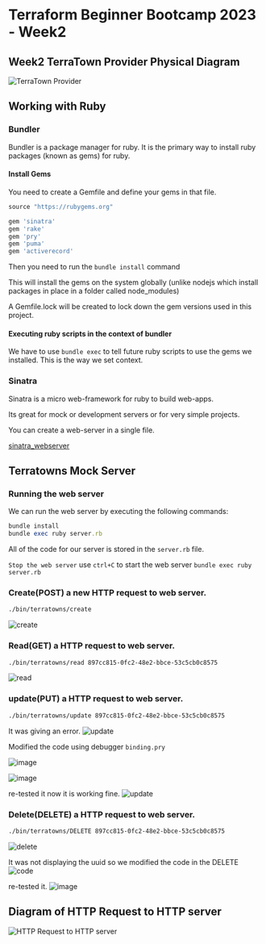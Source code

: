 # Terraform Beginner Bootcamp 2023 - Week2

## Week2 TerraTown Provider Physical Diagram

![TerraTown Provider](https://github.com/madhavi-chavva/terraform-beginner-bootcamp-2023/assets/125069098/7438c402-8331-4232-b2af-2096d3f4af39)

## Working with Ruby

### Bundler

Bundler is a package manager for ruby.
It is the primary way to install ruby packages (known as gems) for ruby.

#### Install Gems

You need to create a Gemfile and define your gems in that file.

```rb
source "https://rubygems.org"

gem 'sinatra'
gem 'rake'
gem 'pry'
gem 'puma'
gem 'activerecord'
```
Then you need to run the `bundle install` command

This will install the gems on the system globally (unlike nodejs which install packages in place in a folder called node_modules)

A Gemfile.lock will be created to lock down the gem versions used in this project.

#### Executing ruby scripts in the context of bundler

We have to use `bundle exec` to tell future ruby scripts to use the gems we installed. This is the way we set context.

### Sinatra

Sinatra is a micro web-framework for ruby to build web-apps.

Its great for mock or development servers or for very simple projects.

You can create a web-server in a single file.

[sinatra_webserver](https://sinatrarb.com/)

## Terratowns Mock Server

### Running the web server

We can run the web server by executing the following commands:

```rb
bundle install
bundle exec ruby server.rb
```

All of the code for our server is stored in the `server.rb` file.

`Stop the web server` use `ctrl+C` to start the web server  `bundle exec ruby server.rb`

### Create(POST) a new HTTP request to web server.

```sh
./bin/terratowns/create
```
![create](https://github.com/madhavi-chavva/terraform-beginner-bootcamp-2023/assets/125069098/aa0136ed-9c76-4bf0-afad-bbc947891b71)

### Read(GET) a HTTP request to web server.

```sh
./bin/terratowns/read 897cc815-0fc2-48e2-bbce-53c5cb0c8575
```
![read](https://github.com/madhavi-chavva/terraform-beginner-bootcamp-2023/assets/125069098/cd60f1b4-ec8a-44eb-b478-746e0d173ff7)

### update(PUT) a HTTP request to web server.
```sh
./bin/terratowns/update 897cc815-0fc2-48e2-bbce-53c5cb0c8575
```
It was giving an error.
![update](https://github.com/madhavi-chavva/terraform-beginner-bootcamp-2023/assets/125069098/099d2c5d-c1b5-45ca-b0c1-98ad4b06ded3)

Modified the code using debugger `binding.pry`

![image](https://github.com/madhavi-chavva/terraform-beginner-bootcamp-2023/assets/125069098/34158355-cd63-4d06-bcac-65be1d15b548)

![image](https://github.com/madhavi-chavva/terraform-beginner-bootcamp-2023/assets/125069098/155b7bf7-84f7-42dc-8930-d3d501f6df2c)

re-tested it now it is working fine.
![update](https://github.com/madhavi-chavva/terraform-beginner-bootcamp-2023/assets/125069098/f5cecf01-d37f-4821-a6eb-b5e6724469c2)

### Delete(DELETE) a HTTP request to web server.
```sh
./bin/terratowns/DELETE 897cc815-0fc2-48e2-bbce-53c5cb0c8575
```
![delete](https://github.com/madhavi-chavva/terraform-beginner-bootcamp-2023/assets/125069098/c42096e0-f0ba-4ff2-80ac-2cb7a54dfd91)

It was not displaying the uuid so we modified the code in the DELETE 
![code](https://github.com/madhavi-chavva/terraform-beginner-bootcamp-2023/assets/125069098/6278ee96-1250-4531-b2cb-5519048c885e)

re-tested it.
![image](https://github.com/madhavi-chavva/terraform-beginner-bootcamp-2023/assets/125069098/e09f2aad-4d26-4c0e-8c16-7c54c2bca5f1)

## Diagram of HTTP Request to HTTP server

![HTTP Request to HTTP server](https://github.com/madhavi-chavva/terraform-beginner-bootcamp-2023/assets/125069098/c29e2cca-a269-4c66-b643-7c759db88d2e)


